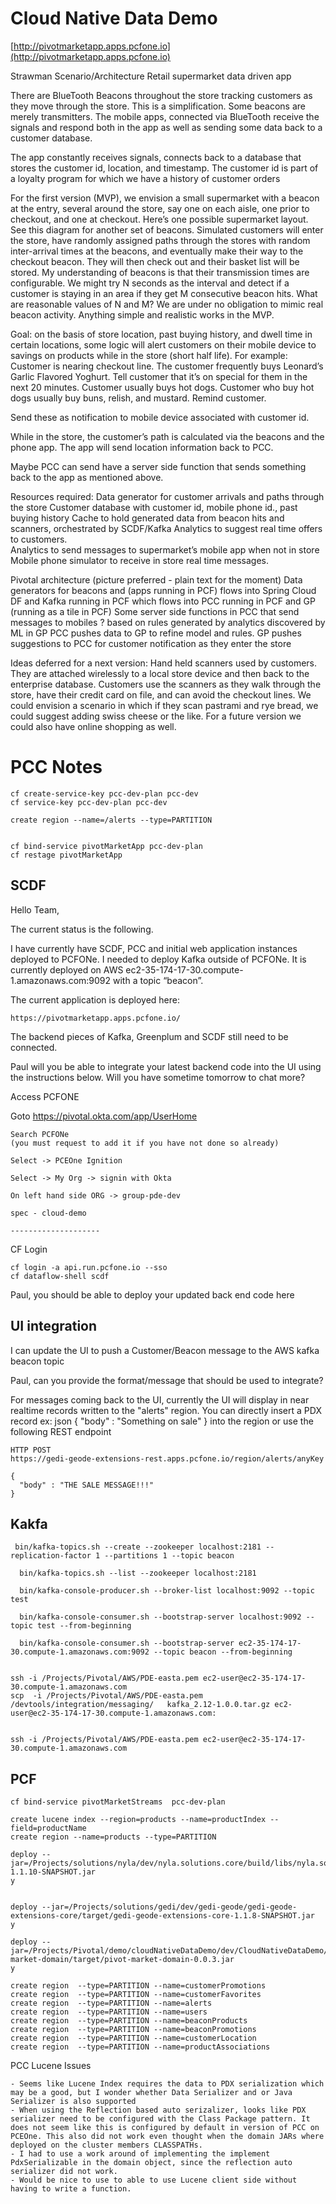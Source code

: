 # Cloud Native Data Demo

[http://pivotmarketapp.apps.pcfone.io](http://pivotmarketapp.apps.pcfone.io)


Strawman Scenario/Architecture
Retail supermarket data driven app

There are BlueTooth Beacons throughout the store tracking customers as they move through the store.   This is a simplification.  Some  beacons are  merely transmitters.  The mobile apps, connected via BlueTooth receive the signals and respond both in the app as well as sending some data back to a customer database.     

The app constantly receives signals, connects back to a database that stores the customer id, location, and timestamp.   The customer id is part of a loyalty program for which we have a history of customer orders 

For the first version (MVP), we envision a small supermarket with a beacon at the entry, several around the store, say one on each aisle, one prior to checkout, and one at checkout.  Here’s one possible supermarket layout.   See this diagram for another set of beacons.   Simulated customers will enter the store, have randomly assigned paths through the stores with random inter-arrival times at the beacons, and eventually make their way to the checkout beacon.  They will then check out and their basket list will be stored.  My understanding of beacons is that their transmission times are configurable.  We might try N  seconds as the interval and detect if a customer is staying in an area if they get M consecutive beacon hits.  What are reasonable values of N and M?  We are under no obligation to mimic real beacon activity.  Anything simple and realistic works in the MVP.

Goal:  on the basis of store location, past buying history, and dwell time in certain locations, some logic will alert customers on their mobile device to savings on products while in the store (short half life).  For example:
Customer is nearing checkout line.  The customer frequently buys Leonard’s Garlic Flavored Yoghurt.  Tell customer that it’s on special for them in the next 20 minutes.
Customer usually buys hot dogs.  Customer who buy hot dogs usually buy buns, relish, and mustard.  Remind customer.  

Send these as notification to mobile device associated with customer id. 

While in the store, the customer’s path is calculated via the beacons and the phone app. The app will send location information back to PCC.  

Maybe PCC can send have a server side function that sends something back to the app as mentioned above.

Resources required:
Data generator for customer arrivals and paths through the store
Customer  database with customer id, mobile phone id., past buying history
Cache to hold generated data from beacon hits and scanners, orchestrated by SCDF/Kafka
Analytics to suggest real time offers to customers.  
Analytics to send messages to supermarket’s mobile app when not in store
Mobile phone simulator to receive in store real time messages.  

Pivotal architecture  (picture preferred - plain text for the moment)
Data generators for beacons and (apps running in PCF)  flows into
Spring Cloud DF and Kafka running in PCF which flows into
PCC running in PCF and GP (running as a tile in PCF)
Some server side functions in PCC that send messages to mobiles ?
based on rules generated by analytics discovered by ML in GP
PCC pushes data to GP to refine model and rules.
GP pushes suggestions to PCC for customer notification as they enter the store

Ideas deferred for a next version:
Hand held scanners used by customers.  They are attached wirelessly to a local store device and then back to the enterprise database.  Customers use the scanners as they walk through the store, have their credit card on file, and can avoid the checkout lines.  We could envision a scenario in which if they scan pastrami and rye bread, we could suggest adding swiss cheese or the like.
For a future version we could also have online shopping as well.


	
	
# PCC Notes
	
	cf create-service-key pcc-dev-plan pcc-dev
	cf service-key pcc-dev-plan pcc-dev
	
	create region --name=/alerts --type=PARTITION
		
		
	cf bind-service pivotMarketApp pcc-dev-plan
	cf restage pivotMarketApp
	
	
	
## SCDF

Hello Team,

The current status is the following.

I have currently have SCDF, PCC and initial web application instances deployed to PCFONe.
I needed to deploy Kafka outside of PCFONe.
It is currently deployed on AWS ec2-35-174-17-30.compute-1.amazonaws.com:9092
with a topic “beacon”.

The current application is deployed here:
	
	https://pivotmarketapp.apps.pcfone.io/
	
The backend pieces of Kafka, Greenplum and SCDF still need to be connected.

Paul will you be able to integrate your latest backend code into the UI using the instructions below. Will you have sometime tomorrow to chat more?


 Access PCFONE
 
  Goto https://pivotal.okta.com/app/UserHome

	Search PCFONe
	(you must request to add it if you have not done so already)
	
	Select -> PCEOne Ignition
	
	Select -> My Org -> signin with Okta
	
	On left hand side ORG -> group-pde-dev
	
	spec - cloud-demo
	
	--------------------
	

CF Login

	  
	cf login -a api.run.pcfone.io --sso 
	cf dataflow-shell scdf	

Paul, you should be able to deploy your updated back end code here


## UI integration



I can update the UI to push a Customer/Beacon message to the AWS kafka beacon topic

Paul, can you provide the format/message that should be used to integrate?

For messages coming back to the UI, currently the UI will display in near realtime records written to the "alerts" region. You can directly insert a PDX record ex: json { "body" : "Something on sale" } into the region or use the following REST endpoint

	HTTP POST
	https://gedi-geode-extensions-rest.apps.pcfone.io/region/alerts/anyKey
	
	{ 
	  "body" : "THE SALE MESSAGE!!!"
	}



## Kakfa

	 bin/kafka-topics.sh --create --zookeeper localhost:2181 --replication-factor 1 --partitions 1 --topic beacon
	 
	  bin/kafka-topics.sh --list --zookeeper localhost:2181
	  
	  bin/kafka-console-producer.sh --broker-list localhost:9092 --topic test
	  
	  bin/kafka-console-consumer.sh --bootstrap-server localhost:9092 --topic test --from-beginning
	  
	  bin/kafka-console-consumer.sh --bootstrap-server ec2-35-174-17-30.compute-1.amazonaws.com:9092 --topic beacon --from-beginning
	  
	  
	ssh -i /Projects/Pivotal/AWS/PDE-easta.pem ec2-user@ec2-35-174-17-30.compute-1.amazonaws.com
	scp  -i /Projects/Pivotal/AWS/PDE-easta.pem  /devtools/integration/messaging/	kafka_2.12-1.0.0.tar.gz ec2-user@ec2-35-174-17-30.compute-1.amazonaws.com:
	
	
	ssh -i /Projects/Pivotal/AWS/PDE-easta.pem ec2-user@ec2-35-174-17-30.compute-1.amazonaws.com

## PCF

	cf bind-service pivotMarketStreams  pcc-dev-plan
	
	create lucene index --region=products --name=productIndex --field=productName
	create region --name=products --type=PARTITION

	deploy --jar=/Projects/solutions/nyla/dev/nyla.solutions.core/build/libs/nyla.solutions.core-1.1.10-SNAPSHOT.jar
	y
	
	
	deploy --jar=/Projects/solutions/gedi/dev/gedi-geode/gedi-geode-extensions-core/target/gedi-geode-extensions-core-1.1.8-SNAPSHOT.jar
	y
	
	deploy --jar=/Projects/Pivotal/demo/cloudNativeDataDemo/dev/CloudNativeDataDemo/supermarket/pivot-market-domain/target/pivot-market-domain-0.0.3.jar
	y
	
	create region  --type=PARTITION --name=customerPromotions
	create region  --type=PARTITION --name=customerFavorites
	create region  --type=PARTITION --name=alerts
	create region  --type=PARTITION --name=users
	create region  --type=PARTITION --name=beaconProducts
	create region  --type=PARTITION --name=beaconPromotions 
	create region  --type=PARTITION --name=customerLocation
	create region  --type=PARTITION --name=productAssociations
	
	
PCC Lucene Issues

	- Seems like Lucene Index requires the data to PDX serialization which may be a good, but I wonder whether Data Serializer and or Java Serializer is also supported
	- When using the Reflection based auto serizalizer, looks like PDX serializer need to be configured with the Class Package pattern. It does not seem like this is configured by default in version of PCC on PCEOne. This also did not work even thought when the domain JARs where deployed on the cluster members CLASSPATHs.
	- I had to use a work around of implementing the implement PdxSerializable in the domain object, since the reflection auto serializer did not work.
	- Would be nice to use to able to use Lucene client side without having to write a function.
	